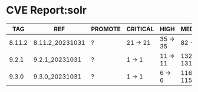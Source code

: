 # CVE Report:solr
|  TAG   |       REF       | PROMOTE | CRITICAL |   HIGH   |   MEDIUM   |   LOW    | UNKNOWN |
|--------|-----------------|---------|----------|----------|------------|----------|---------|
| 8.11.2 | 8.11.2_20231031 | ?       | 21 -> 21 | 35 -> 35 | 82 -> 82   | 39 -> 35 | 0 -> 0  |
| 9.2.1  | 9.2.1_20231031  | ?       | 1 -> 1   | 11 -> 11 | 132 -> 131 | 61 -> 58 | 0 -> 0  |
| 9.3.0  | 9.3.0_20231031  | ?       | 1 -> 1   | 6 -> 6   | 116 -> 115 | 61 -> 58 | 0 -> 0  |
